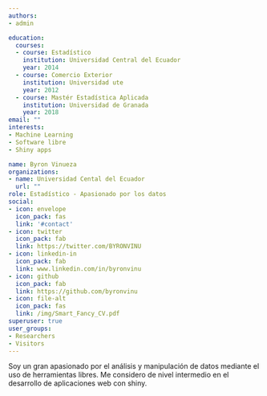```yaml
---
authors:
- admin

education:
  courses:
  - course: Estadístico
    institution: Universidad Central del Ecuador
    year: 2014
  - course: Comercio Exterior 
    institution: Universidad ute 
    year: 2012
  - course: Mastér Estadística Aplicada
    institution: Universidad de Granada
    year: 2018
email: ""
interests:
- Machine Learning
- Software libre
- Shiny apps

name: Byron Vinueza
organizations:
- name: Universidad Cental del Ecuador
  url: ""
role: Estadístico - Apasionado por los datos
social:
- icon: envelope
  icon_pack: fas
  link: '#contact'
- icon: twitter
  icon_pack: fab
  link: https://twitter.com/BYRONVINU
- icon: linkedin-in
  icon_pack: fab
  link: www.linkedin.com/in/byronvinu
- icon: github
  icon_pack: fab
  link: https://github.com/byronvinu  
- icon: file-alt
  icon_pack: fas
  link: /img/Smart_Fancy_CV.pdf
superuser: true
user_groups:
- Researchers
- Visitors
---
```


Soy un gran apasionado por el análisis y manipulación de datos mediante el uso de herramientas libres. Me considero de nivel intermedio en el desarrollo de aplicaciones web con shiny. 


